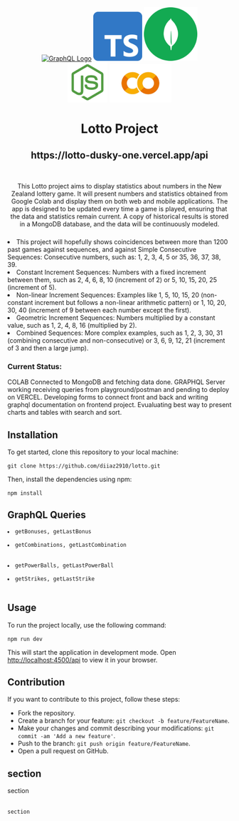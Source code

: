 <div align="center">
  <a href="https://graphql.org/" target="_blank"><img src="https://graphql.org/img/logo.svg" width="120" alt="GraphQL Logo"></a>
  <img src="https://github.com/diiaz2910/assets-repo/blob/master/Typescript_logo_2020.svg-removebg-preview.png?raw=true" width="110">
  <img src="https://github.com/diiaz2910/assets-repo/blob/master/mongodb-logo-D13D67C930-seeklogo.com.png?raw=true" width="120"><br />
  <img src="https://github.com/diiaz2910/assets-repo/blob/master/png-transparent-js-logo-node-logos-and-brands-icon-removebg-preview.png?raw=true" width="90">
  <img src="https://github.com/diiaz2910/assets-repo/blob/master/png-transparent-google-colab-logo-tech-companies-removebg-preview.png?raw=true" width="140">
  <h1>Lotto Project
   </h1>
  <h2>https://lotto-dusky-one.vercel.app/api </h2><br/>
  <p>This Lotto project aims to display statistics about numbers in the New Zealand lottery game. It will present numbers and statistics obtained from Google Colab and display them on both web and mobile applications. The app is designed to be updated every time a game is played, ensuring that the data and statistics remain current. A copy of historical results is stored in a MongoDB database, and the data will be continuously modeled.


</p>
</div>

### 
<li>This project will hopefully shows coincidences between more than 1200 past games against sequences, and against Simple Consecutive Sequences:
Consecutive numbers, such as: 1, 2, 3, 4, 5 or 35, 36, 37, 38, 39.</li>
<li>
Constant Increment Sequences:
Numbers with a fixed increment between them, such as 2, 4, 6, 8, 10 (increment of 2) or 5, 10, 15, 20, 25 (increment of 5).</li>
<li>
Non-linear Increment Sequences:
Examples like 1, 5, 10, 15, 20 (non-constant increment but follows a non-linear arithmetic pattern) or 1, 10, 20, 30, 40 (increment of 9 between each number except the first).</li>
<li>
Geometric Increment Sequences:
Numbers multiplied by a constant value, such as 1, 2, 4, 8, 16 (multiplied by 2).</li>
<li>
Combined Sequences:
More complex examples, such as 1, 2, 3, 30, 31 (combining consecutive and non-consecutive) or 3, 6, 9, 12, 21 (increment of 3 and then a large jump).</li>

### Current Status:
COLAB Connected to MongoDB and fetching data done. GRAPHQL Server working receiving queries from playground/postman and pending to deploy on VERCEL.
Developing forms to connect front and back and writing graphql documentation on frontend project.
Evualuating best way to present charts and tables with search and sort.


<h2 id="installation">Installation</h2>
<p>To get started, clone this repository to your local machine:</p>
<pre><code class="language-bash">git clone https://github.com/diiaz2910/lotto.git
</code></pre>
<p>Then, install the dependencies using npm:</p>
<pre><code class="language-bash">npm install
</code></pre>


<h2 id="graphql">GraphQL Queries</h2>
<pre><code class="language-bash"><li>getBonuses, getLastBonus</li>
<li>getCombinations, getLastCombination</li>

<li>getPowerBalls, getLastPowerBall</li>
<li>getStrikes, getLastStrike</li>
</code></pre>

<h2 id="usage">Usage</h2>
<p>To run the project locally, use the following command:</p>
<pre><code class="language-bash">npm run dev
</code></pre>
<p>This will start the application in development mode. Open <a href="http://localhost:4500/api">http://localhost:4500/api</a> to view it in your browser.</p>
<h2 id="contribution">Contribution</h2>
<p>If you want to contribute to this project, follow these steps:</p>
<ul>
<li>Fork the repository.</li>
<li>Create a branch for your feature: <code>git checkout -b feature/FeatureName</code>.</li>
<li>Make your changes and commit describing your modifications: <code>git commit -am &#39;Add a new feature&#39;</code>.</li>
<li>Push to the branch: <code>git push origin feature/FeatureName</code>.</li>
<li>Open a pull request on GitHub.</li>
</ul>
<h2 id="project-structure">section</h2>
<p>section</p>
<pre><code class="language-java">
section
</code></pre>

